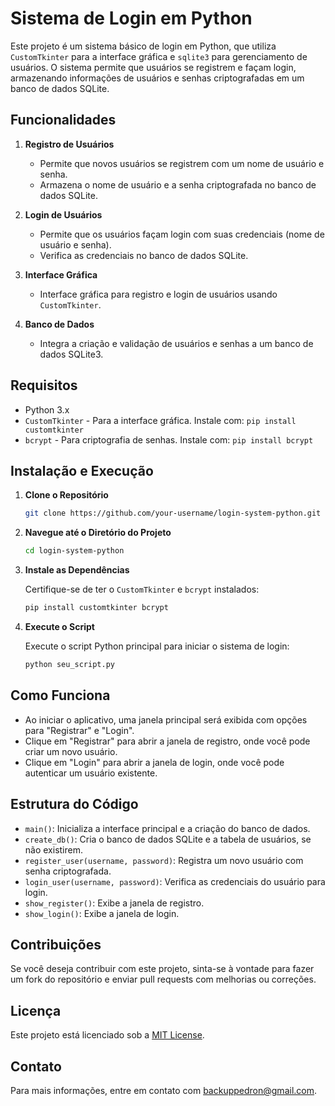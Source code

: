 # Sistema de Login em Python

Este projeto é um sistema básico de login em Python, que utiliza `CustomTkinter` para a interface gráfica e `sqlite3` para gerenciamento de usuários. O sistema permite que usuários se registrem e façam login, armazenando informações de usuários e senhas criptografadas em um banco de dados SQLite.

## Funcionalidades

1. **Registro de Usuários**
   - Permite que novos usuários se registrem com um nome de usuário e senha.
   - Armazena o nome de usuário e a senha criptografada no banco de dados SQLite.

2. **Login de Usuários**
   - Permite que os usuários façam login com suas credenciais (nome de usuário e senha).
   - Verifica as credenciais no banco de dados SQLite.

3. **Interface Gráfica**
   - Interface gráfica para registro e login de usuários usando `CustomTkinter`.

4. **Banco de Dados**
   - Integra a criação e validação de usuários e senhas a um banco de dados SQLite3.

## Requisitos

- Python 3.x
- `CustomTkinter` - Para a interface gráfica. Instale com: `pip install customtkinter`
- `bcrypt` - Para criptografia de senhas. Instale com: `pip install bcrypt`

## Instalação e Execução

1. **Clone o Repositório**

   ```bash
   git clone https://github.com/your-username/login-system-python.git
   ```

2. **Navegue até o Diretório do Projeto**

   ```bash
   cd login-system-python
   ```

3. **Instale as Dependências**

   Certifique-se de ter o `CustomTkinter` e `bcrypt` instalados:

   ```bash
   pip install customtkinter bcrypt
   ```

4. **Execute o Script**

   Execute o script Python principal para iniciar o sistema de login:

   ```bash
   python seu_script.py
   ```

## Como Funciona

- Ao iniciar o aplicativo, uma janela principal será exibida com opções para "Registrar" e "Login".
- Clique em "Registrar" para abrir a janela de registro, onde você pode criar um novo usuário.
- Clique em "Login" para abrir a janela de login, onde você pode autenticar um usuário existente.

## Estrutura do Código

- `main()`: Inicializa a interface principal e a criação do banco de dados.
- `create_db()`: Cria o banco de dados SQLite e a tabela de usuários, se não existirem.
- `register_user(username, password)`: Registra um novo usuário com senha criptografada.
- `login_user(username, password)`: Verifica as credenciais do usuário para login.
- `show_register()`: Exibe a janela de registro.
- `show_login()`: Exibe a janela de login.

## Contribuições

Se você deseja contribuir com este projeto, sinta-se à vontade para fazer um fork do repositório e enviar pull requests com melhorias ou correções.

## Licença

Este projeto está licenciado sob a [MIT License](LICENSE).

## Contato

Para mais informações, entre em contato com [backuppedron@gmail.com](mailto:backuppedron@gmail.com).
